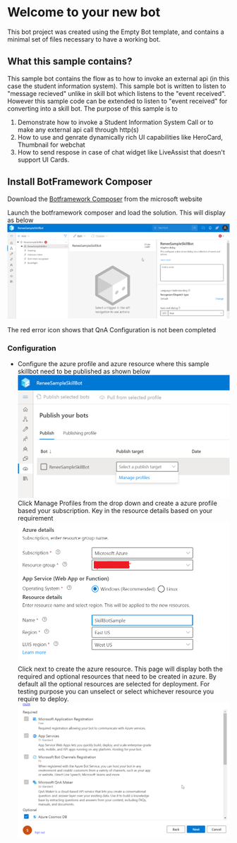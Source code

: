 # Welcome to your new bot

This bot project was created using the Empty Bot template, and contains a minimal set of files necessary to have a working bot.

## What this sample contains?
This sample bot contains the flow as to how to invoke an external api (in this case the student information system). This sample bot is written to listen to "message recieved" unlike in skill bot which listens to the "event received". However this sample code can be extended to listen to "event received" for converting into a skill bot. The purpose of this sample is to 
1. Demonstrate how to invoke a Student Information System Call or to make any external api call through http(s)
2. How to use and genrate dynamically  rich UI capabilities like HeroCard, Thumbnail for webchat
3. How to send respose in case of chat widget like LiveAssist that doesn't support UI Cards.

## Install BotFramework Composer
Download the [Botframework Composer](https://docs.microsoft.com/en-us/composer/install-composer?tabs=windows#download-composer)  from the microsoft website

Launch the botframework composer and load the solution. This will display as below
![](LandingPage.png)

The red error icon shows that QnA Configuration is not been completed

### Configuration
- Configure the azure profile and azure resource where this sample skillbot need to be published as shown below
![](PublishToAzure.png)
Click  Manage Profiles from the drop down and create a azure profile based your subscription. Key in the resource details based on your requirement
![](AzureSubscriptionDetails.png) 
Click next to create the azure resource. This page will display both the required and optional resources that need to be created in azure. By default all the optional resources are selected for deployment. For testing purpose you can unselect or select whichever resource you require to deploy.
![](AzureResource.png)

